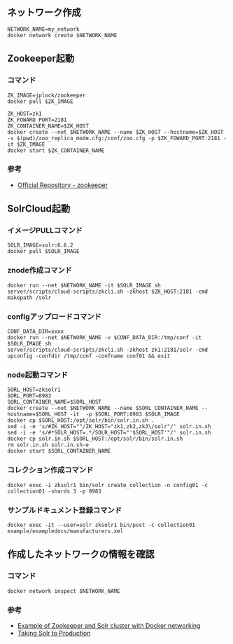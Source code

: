 ## ネットワーク作成
```
NETWORK_NAME=my_network
docker network create $NETWORK_NAME
```

## Zookeeper起動
### コマンド
```
ZK_IMAGE=jplock/zookeeper
docker pull $ZK_IMAGE

ZK_HOST=zk1
ZK_FOWARD_PORT=2181
ZK_CONTAINER_NAME=$ZK_HOST
docker create --net $NETWORK_NAME --name $ZK_HOST --hostname=$ZK_HOST  -v $(pwd)/zoo_replica_mode.cfg:/conf/zoo.cfg -p $ZK_FOWARD_PORT:2181 -it $ZK_IMAGE
docker start $ZK_CONTAINER_NAME
```

### 参考
* [Official Repository - zookeeper](https://hub.docker.com/_/zookeeper/)

## SolrCloud起動
### イメージPULLコマンド
```
SOLR_IMAGE=solr:6.6.2
docker pull $SOLR_IMAGE
```

### znode作成コマンド
```
docker run --net $NETWORK_NAME -it $SOLR_IMAGE sh server/scripts/cloud-scripts/zkcli.sh -zkhost $ZK_HOST:2181 -cmd makepath /solr
```

### configアップロードコマンド
```
CONF_DATA_DIR=xxxx
docker run --net $NETWORK_NAME -v $CONF_DATA_DIR:/tmp/conf -it $SOLR_IMAGE sh
server/scripts/cloud-scripts/zkcli.sh -zkhost zk1:2181/solr -cmd upconfig -confdir /tmp/conf -confname conf01 && exit
```

### node起動コマンド
```
SORL_HOST=zksolr1
SORL_PORT=8983
SORL_CONTAINER_NAME=$SORL_HOST
docker create --net $NETWORK_NAME --name $SORL_CONTAINER_NAME --hostname=$SORL_HOST -it  -p $SORL_PORT:8983 $SOLR_IMAGE
docker cp $SORL_HOST:/opt/solr/bin/solr.in.sh .
sed -i -e 's/#ZK_HOST=""/ZK_HOST="zk1,zk2,zk3\/solr"/' solr.in.sh
sed -i -e 's/#*SOLR_HOST=.*/SOLR_HOST="'$SORL_HOST'"/' solr.in.sh
docker cp solr.in.sh $SORL_HOST:/opt/solr/bin/solr.in.sh
rm solr.in.sh solr.in.sh-e
docker start $SORL_CONTAINER_NAME
```

### コレクション作成コマンド
```
docker exec -i zksolr1 bin/solr create_collection -n config01 -c collection01 -shards 3 -p 8983
```

### サンプルドキュメント登録コマンド
```
docker exec -it --user=solr zksolr1 bin/post -c collection01 example/exampledocs/manufacturers.xml
```

## 作成したネットワークの情報を確認
### コマンド
```
docker network inspect $NETWORK_NAME
```

### 参考
* [Example of Zookeeper and Solr cluster with Docker networking](https://github.com/docker-solr/docker-solr/blob/master/docs/docker-networking.md)
* [Taking Solr to Production](https://lucene.apache.org/solr/guide/6_6/taking-solr-to-production.html)
